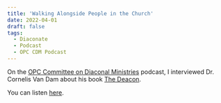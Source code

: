 ```yaml
---
title: 'Walking Alongside People in the Church'
date: 2022-04-01
draft: false
tags:
  - Diaconate
  - Podcast
  - OPC CDM Podcast
---
```


On the [OPC Committee on Diaconal Ministries](https://opccdm.org) podcast, I interviewed
Dr. Cornelis Van Dam about his book [The Deacon](https://www.heritagebooks.org/Search.html#/Search.html?search=The+Deacon%3A+The+Biblical+Roots+and+the+Ministry+of+Mercy+Today&category=F87).

You can listen [here](https://www.thereformeddeacon.org/1849391/10318195-interview-with-dr-cornelis-van-dam).